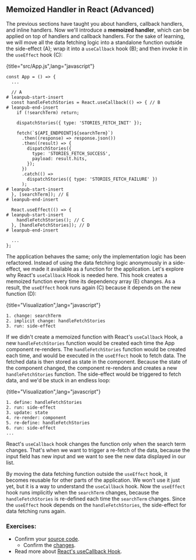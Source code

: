 ## Memoized Handler in React (Advanced)

The previous sections have taught you about handlers, callback handlers, and inline handlers. Now we'll introduce a **memoized handler**, which can be applied on top of handlers and callback handlers. For the sake of learning, we will move all the data fetching logic into a standalone function outside the side-effect (A); wrap it into a `useCallback` hook (B); and then invoke it in the `useEffect` hook (C):

{title="src/App.js",lang="javascript"}
~~~~~~~
const App = () => {
  ...

  // A
# leanpub-start-insert
  const handleFetchStories = React.useCallback(() => { // B
# leanpub-end-insert
    if (!searchTerm) return;

    dispatchStories({ type: 'STORIES_FETCH_INIT' });

    fetch(`${API_ENDPOINT}${searchTerm}`)
      .then((response) => response.json())
      .then((result) => {
        dispatchStories({
          type: 'STORIES_FETCH_SUCCESS',
          payload: result.hits,
        });
      })
      .catch(() =>
        dispatchStories({ type: 'STORIES_FETCH_FAILURE' })
      );
# leanpub-start-insert
  }, [searchTerm]); // E
# leanpub-end-insert

  React.useEffect(() => {
# leanpub-start-insert
    handleFetchStories(); // C
  }, [handleFetchStories]); // D
# leanpub-end-insert

  ...
};
~~~~~~~

The application behaves the same; only the implementation logic has been refactored. Instead of using the data fetching logic anonymously in a side-effect, we made it available as a function for the application. Let's explore  why React's `useCallback` Hook is needed here. This hook creates a memoized function every time its dependency array (E) changes. As a result, the `useEffect` hook runs again (C) because it depends on the new function (D):

{title="Visualization",lang="javascript"}
~~~~~~~
1. change: searchTerm
2. implicit change: handleFetchStories
3. run: side-effect
~~~~~~~

If we didn't create a memoized function with React's `useCallback` Hook, a new `handleFetchStories` function would be created each time the App component re-renders. The `handleFetchStories` function would be created each time, and would be executed in the `useEffect` hook to fetch data. The fetched data is then stored as state in the component. Because the state of the component changed, the component re-renders and creates a new `handleFetchStories` function. The side-effect would be triggered to fetch data, and we'd be stuck in an endless loop:

{title="Visualization",lang="javascript"}
~~~~~~~
1. define: handleFetchStories
2. run: side-effect
3. update: state
4. re-render: component
5. re-define: handleFetchStories
6. run: side-effect
...
~~~~~~~

React's `useCallback` hook changes the function only when the search term changes. That's when we want to trigger a re-fetch of the data, because the input field has new input and we want to see the new data displayed in our list.

By moving the data fetching function outside the `useEffect` hook, it becomes reusable for other parts of the application. We won't use it just yet, but it is a way to understand the `useCallback` hook. Now the `useEffect` hook runs implicitly when the `searchTerm` changes, because the `handleFetchStories` is re-defined each time the `searchTerm` changes. Since the `useEffect` hook depends on the `handleFetchStories`, the side-effect for data fetching runs again.

### Exercises:

* Confirm your [source code](https://codesandbox.io/s/github/the-road-to-learn-react/hacker-stories/tree/2021/Memoized-Handler-in-React).
  * Confirm the [changes](https://github.com/the-road-to-learn-react/hacker-stories/compare/2021/Data-Re-Fetching-in-React...2021/Memoized-Handler-in-React).
* Read more about [React's useCallback Hook](https://www.robinwieruch.de/react-usecallback-hook).
